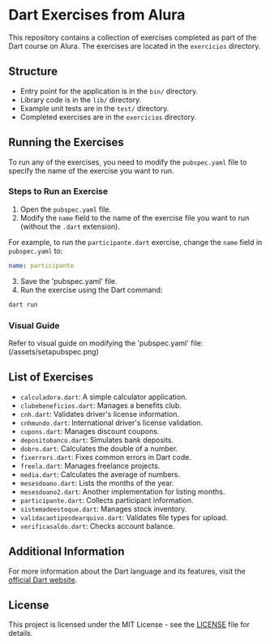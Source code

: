 # Dart Exercises from Alura

This repository contains a collection of exercises completed as part of the Dart course on Alura. The exercises are located in the `exercicios` directory.

## Structure

- Entry point for the application is in the `bin/` directory.
- Library code is in the `lib/` directory.
- Example unit tests are in the `test/` directory.
- Completed exercises are in the `exercicios` directory.

## Running the Exercises

To run any of the exercises, you need to modify the `pubspec.yaml` file to specify the name of the exercise you want to run.

### Steps to Run an Exercise

1. Open the `pubspec.yaml` file.
2. Modify the `name` field to the name of the exercise file you want to run (without the `.dart` extension).

For example, to run the `participante.dart` exercise, change the `name` field in `pubspec.yaml` to:
```yaml
name: participante
```
3. Save the 'pubspec.yaml' file.
4. Run the exercise using the Dart command:
```bash
dart run
```
### Visual Guide

Refer to visual guide on modifying the 'pubspec.yaml' file:
(/assets/setapubspec.png)

## List of Exercises

- `calculadora.dart`: A simple calculator application.
- `clubebeneficios.dart`: Manages a benefits club.
- `cnh.dart`: Validates driver's license information.
- `cnhmundo.dart`: International driver's license validation.
- `cupons.dart`: Manages discount coupons.
- `depositobanco.dart`: Simulates bank deposits.
- `dobro.dart`: Calculates the double of a number.
- `fixerrors.dart`: Fixes common errors in Dart code.
- `freela.dart`: Manages freelance projects.
- `media.dart`: Calculates the average of numbers.
- `mesesdoano.dart`: Lists the months of the year.
- `mesesdoano2.dart`: Another implementation for listing months.
- `participante.dart`: Collects participant information.
- `sistemadeestoque.dart`: Manages stock inventory.
- `validacaotiposdearquivo.dart`: Validates file types for upload.
- `verificasaldo.dart`: Checks account balance.

## Additional Information

For more information about the Dart language and its features, visit the [official Dart website](https://dart.dev/).

## License

This project is licensed under the MIT License - see the [LICENSE](LICENSE) file for details.